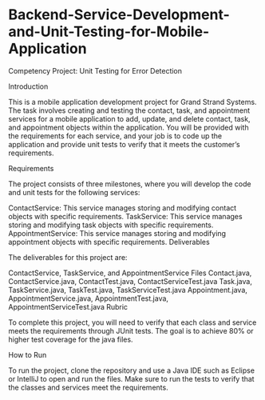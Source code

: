 # Backend-Service-Development-and-Unit-Testing-for-Mobile-Application
Competency Project: Unit Testing for Error Detection

Introduction

This is a mobile application development project for Grand Strand Systems. The task involves creating and testing the contact, task, and appointment services for a mobile application to add, update, and delete contact, task, and appointment objects within the application. You will be provided with the requirements for each service, and your job is to code up the application and provide unit tests to verify that it meets the customer’s requirements.

Requirements

The project consists of three milestones, where you will develop the code and unit tests for the following services:

ContactService: This service manages storing and modifying contact objects with specific requirements.
TaskService: This service manages storing and modifying task objects with specific requirements.
AppointmentService: This service manages storing and modifying appointment objects with specific requirements.
Deliverables

The deliverables for this project are:

ContactService, TaskService, and AppointmentService Files
Contact.java, ContactService.java, ContactTest.java, ContactServiceTest.java
Task.java, TaskService.java, TaskTest.java, TaskServiceTest.java
Appointment.java, AppointmentService.java, AppointmentTest.java, AppointmentServiceTest.java
Rubric

To complete this project, you will need to verify that each class and service meets the requirements through JUnit tests. The goal is to achieve 80% or higher test coverage for the java files.

How to Run

To run the project, clone the repository and use a Java IDE such as Eclipse or IntelliJ to open and run the files. Make sure to run the tests to verify that the classes and services meet the requirements.
